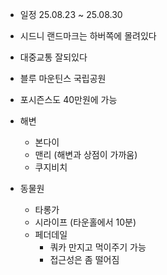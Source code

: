 
- 일정 25.08.23 ~ 25.08.30 

- 시드니 랜드마크는 하버쪽에 몰려있다
- 대중교통 잘되있다
- 블루 마운틴스 국립공원
- 포시즌스도 40만원에 가능


- 해변
	- 본다이
	- 맨리 (해변과 상점이 가까움)
	- 쿠지비치
- 동물원
	- 타롱가
	- 시라이프 (타운홀에서 10분)
	- 페더데일 
		- 쿼카 만지고 먹이주기 가능
		- 접근성은 좀 떨어짐